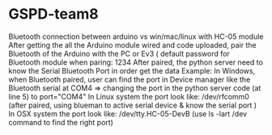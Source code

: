 # GSPD-team8
Bluetooth connection between arduino vs win/mac/linux with HC-05 module
After getting the all the Arduino module wired and code uploaded, pair the Bluetooth of the Arduino with the PC or Ev3 
( default password for Bluetooth module when paring: 1234 
After paired, the python server need to know the Serial Bluetooth Port in order get the data 
Example: 
In Windows, when Bluetooth paired, user can find the port in Device manager like the Bluetooth serial at COM4 
=> changing the port in the python server code (at line 5) to port="COM4" 
In Linux system the port look like: /dev/rfcomm0 (after paired, using blueman to active serial device & know the serial port ) 
In OSX system the port look like: /dev/tty.HC-05-DevB (use ls -lart /dev command to find the right port)
